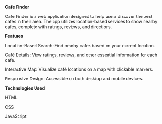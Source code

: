 **Cafe Finder**

Cafe Finder is a web application designed to help users discover the best cafés in their area. The app utilizes location-based services to show nearby cafes, complete with ratings, reviews, and directions.

**Features**

Location-Based Search: Find nearby cafes based on your current location.

Café Details: View ratings, reviews, and other essential information for each cafe.

Interactive Map: Visualize café locations on a map with clickable markers.

Responsive Design: Accessible on both desktop and mobile devices.

**Technologies Used**

HTML

CSS

JavaScript


